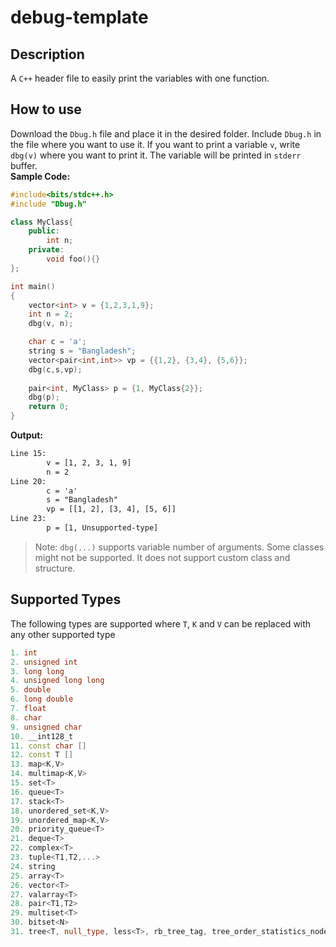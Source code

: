 # debug-template

## Description

A `C++` header file to easily print the variables with one function.

## How to use
Download the `Dbug.h` file and place it in the desired folder. Include `Dbug.h` in the file where you want to use it. If you want to print a variable `v`, write `dbg(v)` where you want to print it. The variable will be printed in `stderr` buffer. <br>
<b>Sample Code:</b><br>

```cpp
#include<bits/stdc++.h>
#include "Dbug.h"

class MyClass{
    public:
        int n;
    private:
        void foo(){}
};

int main()
{
    vector<int> v = {1,2,3,1,9};
    int n = 2;
    dbg(v, n);

    char c = 'a';
    string s = "Bangladesh";
    vector<pair<int,int>> vp = {{1,2}, {3,4}, {5,6}};
    dbg(c,s,vp);
    
    pair<int, MyClass> p = {1, MyClass{2}};
    dbg(p);
    return 0;
}
```

<b>Output:</b><br>

```txt
Line 15:
        v = [1, 2, 3, 1, 9]
        n = 2
Line 20:
        c = 'a'
        s = "Bangladesh"
        vp = [[1, 2], [3, 4], [5, 6]]
Line 23:
        p = [1, Unsupported-type] 
```

> Note: `dbg(...)` supports variable number of arguments. Some classes might not be supported. It does not support custom class and structure.<br>

## Supported Types

The following types are supported where `T`, `K` and `V` can be replaced with any other supported type<br>

```cpp
1. int
2. unsigned int
3. long long
4. unsigned long long
5. double
6. long double
7. float
8. char
9. unsigned char
10. __int128_t
11. const char []
12. const T []
13. map<K,V>
14. multimap<K,V>
15. set<T>
16. queue<T>
17. stack<T>
18. unordered_set<K,V>
19. unordered_map<K,V>
20. priority_queue<T>
21. deque<T>
22. complex<T>
23. tuple<T1,T2,...>
24. string
25. array<T>
26. vector<T>
27. valarray<T>
28. pair<T1,T2>
29. multiset<T>
30. bitset<N>
31. tree<T, null_type, less<T>, rb_tree_tag, tree_order_statistics_node_update> [a.k.a ordered_set<T>]
```
